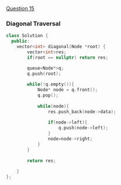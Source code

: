 <a href="https://www.geeksforgeeks.org/problems/diagonal-traversal-of-binary-tree/1">Question 15</a>

### Diagonal Traversal

```cpp
class Solution {
  public:
    vector<int> diagonal(Node *root) {
        vector<int>res;
        if(root == nullptr) return res;

        queue<Node*>q;
        q.push(root);
        
        while(!q.empty()){
            Node* node = q.front();
            q.pop();
            
            while(node){
                res.push_back(node->data);
                
                if(node->left){
                    q.push(node->left);
                }
                node=node->right;
            }
        }
        
        return res;
        
    }
};
```